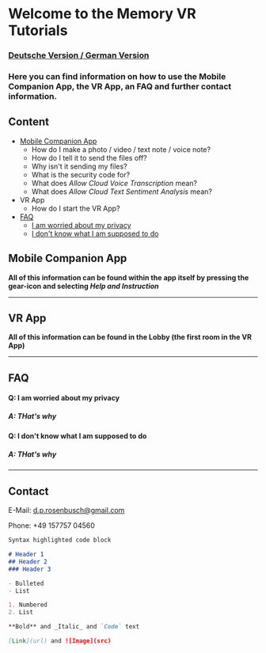 # Welcome to the Memory VR Tutorials
### [Deutsche Version / German Version](https://github.com/TheRDavid/Memory-Mansion-VR-Landing-Site/edit/gh-pages/index.md)

### Here you can find information on how to use the Mobile Companion App, the VR App, an FAQ and further contact information.

## Content

- [Mobile Companion App](https://github.com/TheRDavid/Memory-Mansion-VR-Landing-Site/blob/gh-pages/index.md#mobile-companion-app)
  - How do I make a photo / video / text note / voice note?
  - How do I tell it to send the files off?
  - Why isn't it sending my files?
  - What is the security code for?
  - What does _Allow Cloud Voice Transcription_ mean?
  - What does _Allow Cloud Text Sentiment Analysis_ mean?
- VR App
  - How do I start the VR App?
- [FAQ](#FAQ)
  - [I am worried about my privacy](#q-i-am-worried-about-my-privacy)
  - [I don't know what I am supposed to do](#q-i-dont-know-what-i-am-supposed-to-do)

## Mobile Companion App
**All of this information can be found within the app itself by pressing the gear-icon and selecting _Help and Instruction_**
__________________________
## VR App
**All of this information can be found in the Lobby (the first room in the VR App)**
__________________________
## FAQ
#### Q: I am worried about my privacy
##### A: THat's why

#### Q: I don't know what I am supposed to do
##### A: THat's why
__________________________

## Contact
E-Mail: d.p.rosenbusch@gmail.com

Phone: +49 157757 04560

```markdown
Syntax highlighted code block

# Header 1
## Header 2
### Header 3

- Bulleted
- List

1. Numbered
2. List

**Bold** and _Italic_ and `Code` text

[Link](url) and ![Image](src)
```
